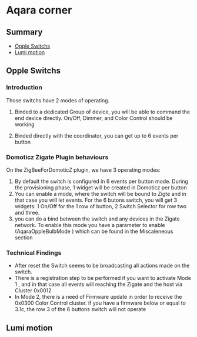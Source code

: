 # Aqara corner


## Summary

* [Opple Switchs](#opple-switchs)
* [Lumi motion](#lumi-motion)


## Opple Switchs

### Introduction

Those switchs have 2 modes of operating.

1. Binded to a dedicated Group of device, you will be able to command the end device directly.
   On/Off, Dimmer, and Color Control should be working

1. Binded directly with the coordinator, you can get up to 6 events per button


### Domoticz Zigate Plugin behaviours

On the ZigBeeForDomoticZ plugin, we have 3 operating modes:

   1. By default the switch is configured in 6 events per button mode. During the provisioning phase, 1 widget will be created in Domoticz per button
   1. You can enable a mode, where the switch will be bound to Zigte and in that case you will let events. For the 6 butons switch, you will
   get 3 widgets: 1 On/Off for the 1 row of button, 2 Switch Selector for row two and three.
   1. you can do a bind between the switch and any devices in the Zigate network.
   To enable this mode you have a parameter to enable (AqaraOppleBulbMode ) which can be found in the Miscaleneous section


### Technical Findings

* After reset the Switch seems to be broadcasting all actions made on the switch.
* There is a registration step to be performed if you want to activate Mode 1 ,
and in that case all events will reaching the Zigate and the host via Cluster 0x0012
* In Mode 2, there is a need of Firmware update in order to receive the 0x0300 Color Control cluster.
if you have a firmware below or equal to 3.1c, the row 3 of the 6 buttons switch will not operate


## Lumi motion
